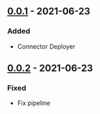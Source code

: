 ## [0.0.1] - 2021-06-23
### Added
- Connector Deployer

## [0.0.2] - 2021-06-23
### Fixed
- Fix pipeline

[0.0.1]: https://github.com/emmanuelneri/kafka-connect-deployer/releases/tag/v0.0.1
[0.0.2]: https://github.com/emmanuelneri/kafka-connect-deployer/releases/tag/v0.0.2
